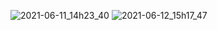 ![2021-06-11_14h23_40](https://user-images.githubusercontent.com/61618641/121685783-aa9ed680-cac0-11eb-81b6-65963d2c09d6.png)
![2021-06-12_15h17_47](https://user-images.githubusercontent.com/61618641/121782639-deeec180-cbaa-11eb-8926-e44912eb9bc8.png)

